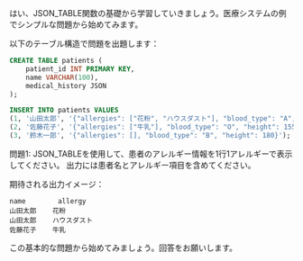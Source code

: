 はい、JSON_TABLE関数の基礎から学習していきましょう。医療システムの例でシンプルな問題から始めてみます。

以下のテーブル構造で問題を出題します：

```sql
CREATE TABLE patients (
    patient_id INT PRIMARY KEY,
    name VARCHAR(100),
    medical_history JSON
);

INSERT INTO patients VALUES
(1, '山田太郎', '{"allergies": ["花粉", "ハウスダスト"], "blood_type": "A", "height": 170}'),
(2, '佐藤花子', '{"allergies": ["牛乳"], "blood_type": "O", "height": 155}'),
(3, '鈴木一郎', '{"allergies": [], "blood_type": "B", "height": 180}');
```

問題1: JSON_TABLEを使用して、患者のアレルギー情報を1行1アレルギーで表示してください。
出力には患者名とアレルギー項目を含めてください。

期待される出力イメージ：
```
name        allergy
山田太郎    花粉
山田太郎    ハウスダスト
佐藤花子    牛乳
```

この基本的な問題から始めてみましょう。回答をお願いします。
